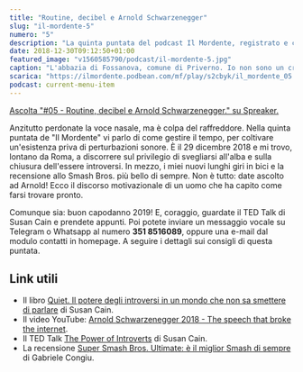 ```yaml
---
title: "Routine, decibel e Arnold Schwarzenegger"
slug: "il-mordente-5"
numero: "5"
description: "La quinta puntata del podcast Il Mordente, registrato e curato da Riccardo Palombo."
date: 2018-12-30T09:12:50+01:00
featured_image: "v1560585790/podcast/il-mordente-5.jpg"
caption: "L'abbazia di Fossanova, comune di Priverno. Io non sono un credente, ma certi luoghi..."
scarica: "https://ilmordente.podbean.com/mf/play/s2cbyk/il_mordente_05.mp3"
podcast: current-menu-item
---
```


<a class="spreaker-player" href="https://www.spreaker.com/episode/16592804" data-resource="episode_id=16592804" data-width="100%" data-height="200px" data-theme="light" data-playlist="false" data-playlist-continuous="false" data-autoplay="false" data-live-autoplay="false" data-chapters-image="true" data-episode-image-position="right" data-hide-logo="false" data-hide-likes="false" data-hide-comments="false" data-hide-sharing="false" >Ascolta "#05 - Routine, decibel e Arnold Schwarzenegger." su Spreaker.</a>

Anzitutto perdonate la voce nasale, ma è colpa del raffreddore. Nella quinta puntata de "Il Mordente" vi parlo di come gestire il tempo, per coltivare un'esistenza priva di perturbazioni sonore. È il 29 dicembre 2018 e mi trovo, lontano da Roma, a discorrere sul privilegio di svegliarsi all'alba e sulla chiusura dell'essere introversi. In mezzo, i miei nuovi lunghi giri in bici e la recensione allo Smash Bros. più bello di sempre. Non è tutto: date ascolto ad Arnold! Ecco il discorso motivazionale di un uomo che ha capito come farsi trovare pronto. 

Comunque sia: buon capodanno 2019! E, coraggio, guardate il TED Talk di Susan Cain e prendete appunti. Poi potete inviare un messaggio vocale su Telegram o Whatsapp al numero **351 8516089**, oppure una e-mail dal modulo contatti in homepage. A seguire i dettagli sui consigli di questa puntata.

## Link utili
<ul>
<li>Il libro <a class="text-info" href="https://amzn.to/2RozP91" target="_blank" rel="nofollow" title="Vedi il libro Quiet su Amazon">Quiet. Il potere degli introversi in un mondo che non sa smettere di parlare</a> di Susan Cain.</li>
<li>Il video YouTube: <a class="text-info" href="https://youtu.be/mNDA-o9yJNw?list=WL" target="_blank" title="Vai al video Youtube di Arnold">Arnold Schwarzenegger 2018 - The speech that broke the internet</a>.</li>
<li>Il TED Talk <a class="text-info" href="https://www.ted.com/talks/susan_cain_the_power_of_introverts" target="_blank" title="Vedi TED Talk di Susan Cain">The Power of Introverts</a> di Susan Cain.</li>
<li>La recensione <a class="text-info" href="https://games.hdblog.it/2018/12/24/super-smash-bros-ultimate-recensione-switch/" target="_blank" title="Vai alla recensione di Gabriele Congiu su HDblog.it">Super Smash Bros. Ultimate: è il miglior Smash di sempre</a> di Gabriele Congiu.</li>
</ul>


